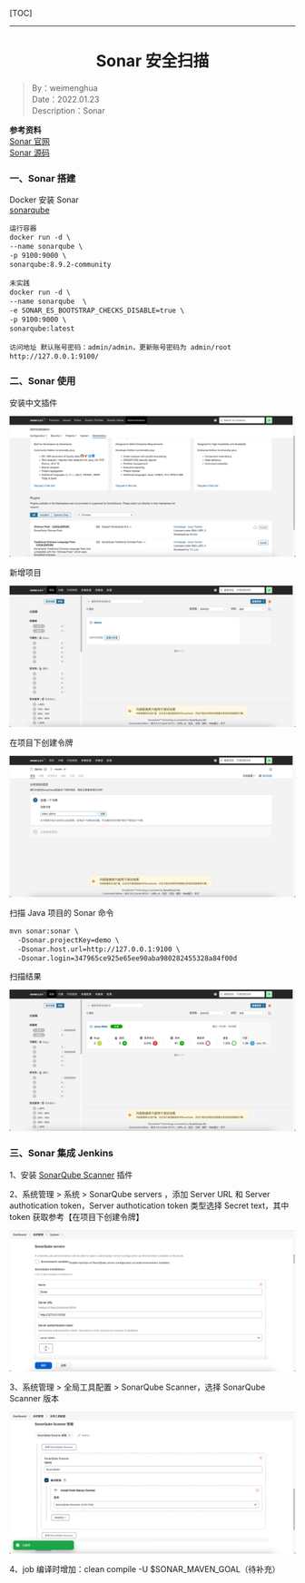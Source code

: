 [TOC]

---

<h1 align="center">Sonar 安全扫描</h1>

> By：weimenghua  
> Date：2022.01.23  
> Description：Sonar  

**参考资料**  
[Sonar 官网](https://docs.sonarqube.org/latest/)  
[Sonar 源码](https://github.com/SonarSource/sonarqube)



### 一、Sonar 搭建

Docker 安装 Sonar  
[sonarqube](https://hub.docker.com/_/sonarqube)

```
运行容器
docker run -d \
--name sonarqube \ 
-p 9100:9000 \
sonarqube:8.9.2-community

未实践
docker run -d \
--name sonarqube  \
-e SONAR_ES_BOOTSTRAP_CHECKS_DISABLE=true \ 
-p 9100:9000 \
sonarqube:latest

访问地址 默认账号密码：admin/admin，更新账号密码为 admin/root
http://127.0.0.1:9100/
```



### 二、Sonar 使用

安装中文插件

![](./img/Sonar%20插件.png)

新增项目

![](./img/新增项目.png)

在项目下创建令牌

![](./img/创建令牌.png)

扫描 Java 项目的 Sonar 命令

```
mvn sonar:sonar \
  -Dsonar.projectKey=demo \
  -Dsonar.host.url=http://127.0.0.1:9100 \
  -Dsonar.login=347965ce925e65ee90aba980282455328a84f00d
```

扫描结果

![](./img/扫描结果.png)



### 三、Sonar 集成 Jenkins

1、安装 [SonarQube Scanner](https://plugins.jenkins.io/sonar) 插件

2、系统管理 > 系统 > SonarQube servers ，添加 Server URL 和 Server authotication token，Server authotication token 类型选择 Secret text，其中 token 获取参考【在项目下创建令牌】

![](./img/SonarQube%20server%20配置.png)



3、系统管理 > 全局工具配置 > SonarQube Scanner，选择 SonarQube Scanner 版本

![](./img/SonarQube%20Scanner.png)

4、job 编译时增加：clean compile -U $SONAR_MAVEN_GOAL（待补充）